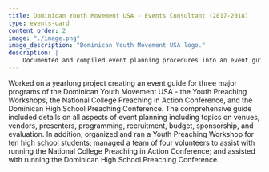 ```yaml
---
title: Dominican Youth Movement USA - Events Consultant (2017-2018)
type: events-card
content_order: 2
image: "./image.png"
image_description: "Dominican Youth Movement USA logo."
description: |
    Documented and compiled event planning procedures into an event guide for future use plus other event-related activities for the national non-profit
---
```

Worked on a yearlong project creating an event guide for three major programs of the Dominican Youth Movement USA - the Youth Preaching Workshops, the National College Preaching in Action Conference, and the Dominican High School Preaching Conference. The comprehensive guide included details on all aspects of event planning including topics on venues, vendors, presenters, programming, recruitment, budget, sponsorship, and evaluation. In addition, organized and ran a Youth Preaching Workshop for ten high school students; managed a team of four volunteers to assist with running the National College Preaching in Action Conference; and assisted with running the Dominican High School Preaching Conference.